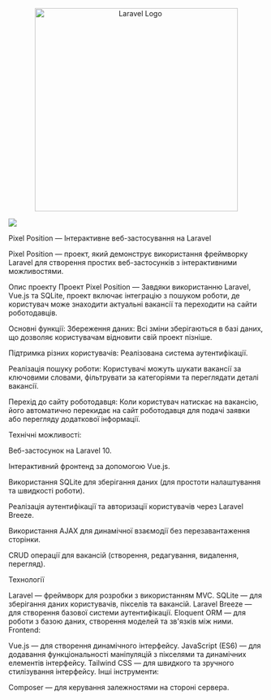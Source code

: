 <p align="center"><a href="https://laravel.com" target="_blank"><img src="https://raw.githubusercontent.com/laravel/art/master/logo-lockup/5%20SVG/2%20CMYK/1%20Full%20Color/laravel-logolockup-cmyk-red.svg" width="400" alt="Laravel Logo"></a></p>


<img src="https://github.com/user-attachments/assets/a16d2307-9057-49d5-b142-966748ab95de" class="p-2 size:50%">


Pixel Position — Інтерактивне веб-застосування на Laravel

Pixel Position — проект, який демонструє використання фреймворку Laravel для створення простих веб-застосунків з інтерактивними можливостями.

Опис проекту
Проект Pixel Position — Завдяки використанню Laravel, Vue.js та SQLite, проект включає інтеграцію з пошуком роботи, де користувач може знаходити актуальні вакансії та переходити на сайти роботодавців.

Основні функції:
Збереження даних: Всі зміни зберігаються в базі даних, що дозволяє користувачам відновити свій проект пізніше.

Підтримка різних користувачів: Реалізована система аутентифікації.

Реалізація пошуку роботи: Користувачі можуть шукати вакансії за ключовими словами, фільтрувати за категоріями та переглядати деталі вакансії.

Перехід до сайту роботодавця: Коли користувач натискає на вакансію, його автоматично перекидає на сайт роботодавця для подачі заявки або перегляду додаткової інформації.

Технічні можливості:

Веб-застосунок на Laravel 10.

Інтерактивний фронтенд за допомогою Vue.js.

Використання SQLite для зберігання даних (для простоти налаштування та швидкості роботи).

Реалізація аутентифікації та авторизації користувачів через Laravel Breeze.

Використання AJAX для динамічної взаємодії без перезавантаження сторінки.

CRUD операції для вакансій (створення, редагування, видалення, перегляд).


Технології

Laravel — фреймворк для розробки з використанням MVC.
SQLite — для зберігання даних користувачів, пікселів та вакансій.
Laravel Breeze — для створення базової системи аутентифікації.
Eloquent ORM — для роботи з базою даних, створення моделей та зв'язків між ними.
Frontend:

Vue.js — для створення динамічного інтерфейсу.
JavaScript (ES6) — для додавання функціональності маніпуляцій з пікселями та динамічних елементів інтерфейсу.
Tailwind CSS — для швидкого та зручного стилізування інтерфейсу.
Інші інструменти:

Composer — для керування залежностями на стороні сервера.
